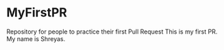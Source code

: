 # MyFirstPR
Repository for people to practice their first Pull Request
This is my first PR.
My name is Shreyas.

